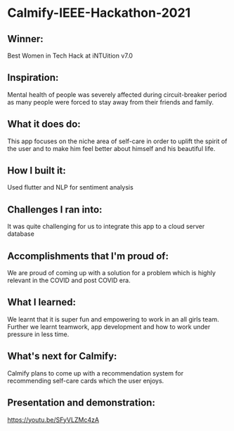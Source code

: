 # Calmify-IEEE-Hackathon-2021

## Winner: 
Best Women in Tech Hack at iNTUition v7.0

## Inspiration: 
Mental health of people was severely affected during circuit-breaker period as many people were forced to stay away from their friends and family. 

## What it does do: 
This app focuses on the niche area of self-care in order to uplift the spirit of the user and to make him feel better about himself and his beautiful life. 

## How I built it: 
Used flutter and NLP for sentiment analysis

## Challenges I ran into:
It was quite challenging for us to integrate this app to a cloud server database

## Accomplishments that I'm proud of:
We are proud of coming up with a solution for a problem which is highly relevant in the COVID and post COVID era. 

## What I learned: 
We learnt that it is super fun and empowering to work in an all girls team. Further we learnt teamwork, app development and how to work under pressure in less time. 

## What's next for Calmify:
Calmify plans to come up with a recommendation system for recommending self-care cards which the user enjoys. 

## Presentation and demonstration: 
https://youtu.be/SFyVLZMc4zA


